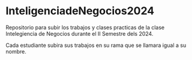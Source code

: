 # InteligenciadeNegocios2024
Repositorio para subir los trabajos y clases practicas de la clase Intelegiencia de Negocios durante el II Semestre dels 2024.

Cada estudiante subira sus trabajos en su rama que se llamara igual a su nombre.
